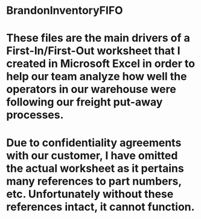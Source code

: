 # BrandonInventoryFIFO

# These files are the main drivers of a First-In/First-Out worksheet that I created in Microsoft Excel in order to help our team analyze how well the operators in our warehouse were following our freight put-away processes.

# Due to confidentiality agreements with our customer, I have omitted the actual worksheet as it pertains many references to part numbers, etc. Unfortunately without these references intact, it cannot function.
